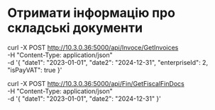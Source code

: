 
# Отримати інформацію про складські документи
curl -X POST http://10.3.0.36:5000/api/Invoce/GetInvoices \
     -H "Content-Type: application/json" \
     -d '{
           "date1": "2023-01-01",
           "date2": "2024-12-31",
           "enterpriseId": 2,
           "isPayVAT": true
         }'


curl -X POST http://10.3.0.36:5000/api/Fin/GetFiscalFinDocs \
     -H "Content-Type: application/json" \
     -d '{
           "date1": "2023-01-01",
           "date2": "2024-12-31"
         }'